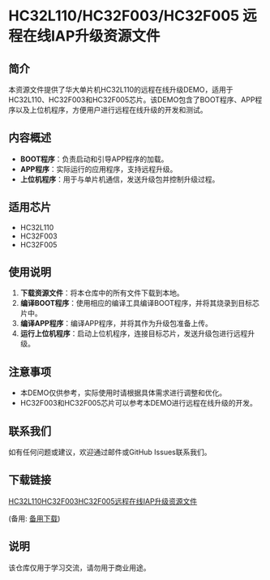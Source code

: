 # HC32L110/HC32F003/HC32F005 远程在线IAP升级资源文件

## 简介
本资源文件提供了华大单片机HC32L110的远程在线升级DEMO，适用于HC32L110、HC32F003和HC32F005芯片。该DEMO包含了BOOT程序、APP程序以及上位机程序，方便用户进行远程在线升级的开发和测试。

## 内容概述
- **BOOT程序**：负责启动和引导APP程序的加载。
- **APP程序**：实际运行的应用程序，支持远程升级。
- **上位机程序**：用于与单片机通信，发送升级包并控制升级过程。

## 适用芯片
- HC32L110
- HC32F003
- HC32F005

## 使用说明
1. **下载资源文件**：将本仓库中的所有文件下载到本地。
2. **编译BOOT程序**：使用相应的编译工具编译BOOT程序，并将其烧录到目标芯片中。
3. **编译APP程序**：编译APP程序，并将其作为升级包准备上传。
4. **运行上位机程序**：启动上位机程序，连接目标芯片，发送升级包进行远程升级。

## 注意事项
- 本DEMO仅供参考，实际使用时请根据具体需求进行调整和优化。
- HC32F003和HC32F005芯片可以参考本DEMO进行远程在线升级的开发。

## 联系我们
如有任何问题或建议，欢迎通过邮件或GitHub Issues联系我们。

## 下载链接
[HC32L110HC32F003HC32F005远程在线IAP升级资源文件](https://pan.quark.cn/s/5b38ac44e075) 

(备用: [备用下载](https://pan.baidu.com/s/1Qq2zfz7Q2c6Balyfy227CQ?pwd=1234))

## 说明

该仓库仅用于学习交流，请勿用于商业用途。
